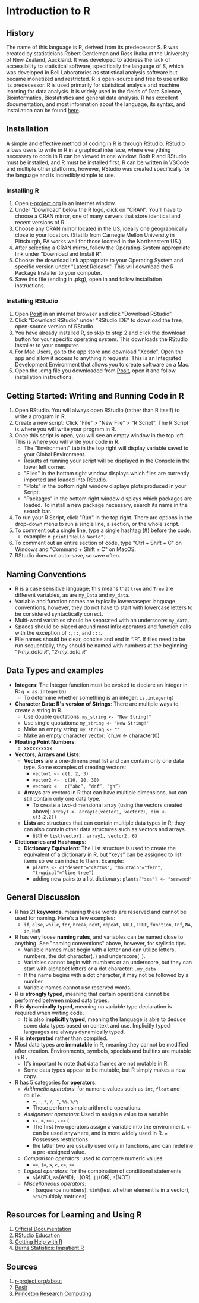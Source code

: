 # Introduction to R

## History 
The name of this language is R, derived from its predecessor S. R was created by statisticians Robert Gentleman and Ross Ihaka at the University of New Zealand, Auckland. It was developed to address the lack of accessibility to statistical software, specifically the language of S, which was developed in Bell Laboratories as statistical analysis software but became monetized and restricted. R is open-source and free to use unlike its predecessor. R is used primarily for statistical analysis and machine learning for data analysis. It is widely used in the fields of Data Science, Bioinformatics, Biostatistics and general data analysis. R has excellent documentation, and most information about the language, its syntax, and installation can be found [here](https://www.r-project.org/other-docs.html).

## Installation 
A simple and effective method of coding in R is through RStudio. RStudio allows users to write in R in a graphical interface, where everything necessary to code in R can be viewed in one window. Both R and RStudio must be installed, and R must be installed first. R can be written in VSCode and multiple other platforms, however, RStudio was created specifically for the language and is incredibly simple to use. 

### Installing R 
1. Open [r-project.org](https://www.r-project.org/) in an internet window. 
2. Under "Download" below the R logo, click on "CRAN". You'll have to choose a CRAN mirror, one of many servers that store identical and recent versions of R.
3. Choose any CRAN mirror located in the US, ideally one geographically close to your location. (Statlib from Carnegie Mellon University in Pittsburgh, PA works well for those located in the Northeastern US.)
4. After selecting a CRAN mirror, follow the Operating-System appropriate link under "Download and Install R".
5. Choose the download link appropriate to your Operating System and specific version under "Latest Release". This will download the R Package Installer to your computer.
7. Save this file (ending in .pkg), open in and follow installation instructions.


### Installing RStudio
1. Open [Posit](https://posit.co/) in an internet browser and click "Download RStudio".
2. Click "Download RStudio" under "RStudio IDE" to download the free, open-source version of RStudio.
3. You have already installed R, so skip to step 2 and click the download button for your specific operating system. This downloads the RStudio Installer to your computer.
4. For Mac Users, go to the app store and download "Xcode". Open the app and allow it access to anything it requests. This is an Integrated Development Environment that allows you to create software on a Mac.
5. Open the .dmg file you downloaded from [Posit](https://posit.co/download/rstudio-desktop/), open it and follow installation instructions.

## Getting Started: Writing and Running Code in R
1. Open RStudio. You will always open RStudio (rather than R itself) to write a program in R.
2. Create a new script: Click "File" > "New File" > "R Script". The R Script is where you will write your program in R.
3. Once this script is open, you will see an empty window in the top left. This is where you will write your code in R.
   - The "Environment" tab in the top right will display variable saved to your Global Environment.
   - Results of running your script will be displayed in the Console in the lower left corner.
   - "Files" in the bottom right window displays which files are currently imported and loaded into RStudio.
   - "Plots" in the bottom right window displays plots produced in your Script.
   - "Packages" in the bottom right window displays which packages are loaded. To install a new package necessary, search its name in the search bar.
4. To run your R Script, click "Run" in the top right. There are options in the drop-down menu to run a single line, a section, or the whole script.
5. To comment out a single line, type a single hashtag (#) before the code.
   - example: `# print("Hello World")`
6. To comment out an entire section of code, type "Ctrl + Shift + C" on Windows and "Command + Shift + C" on MacOS.
7. RStudio does not auto-save, so save often.

## Naming Conventions 
- R is a case sensitive language; this means that `tree` and `Tree` are different variables, as are `my_Data` and `my_data`.
- Variable and function names are typically lowercaseper language conventions, however, they do not have to start with lowercase letters to be considered syntactically correct.
- Multi-word variables should be separated with an underscore: `my_data`. 
- Spaces should be placed around most infix operators and function calls with the exception of `:`, `::`, and `:::`.
- File names should be clear, concise and end in “.R”. If files need to be run sequentially, they should be named with numbers at the beginning: “_1-my_data.R_”, “_2-my_data.R_”  


## Data Types and examples   
-  **Integers**: The Integer function must be evoked to declare an Integer in R: `q = as.integer(6)`
    - To determine whether something is an integer: `is.integer(q)`
- **Character Data: R's version of Strings**: There are multiple ways to create a string in R.
    - Use double quotations: `my_string <- "New String!"`
    - Use single quotations: `my_string <- 'New String!'`
    - Make an empty string: `my_string <- ""`
    - Make an empty character vector: `ch_vr <- character(0)
- **Floating Point Numbers**:
    - xxxxxxxxxx
- **Vectors, Arrays and Lists**:
    - **Vectors** are a one-dimensional list and can contain only one data type. Some examples of creating vectors:
        - `vector1 <- c(1, 2, 3)`
        - `vector2 <-  c(10, 20, 30)`
        - `vector3 <-  c(“abc”, “def”, “gh”)`
    - **Arrays** are vectors in R that can have multiple dimensions, but can still contain only one data type.
        - To create a two-dimensional array (using the vectors created above): `array1 <- array(c(vector1, vector2), dim <- c(3,2,2))`
    - **Lists** are structures that can contain multiple data types in R; they can also contain other data structures such as vectors and arrays.
        - list1 <- `list(vector1, array1, vector2, 6)`
- **Dictionaries and Hashmaps**:
    - **Dictionary Equivalent**: The List structure is used to create the equivalent of a dictionary in R, but “keys” can be assigned to list items so we can index to them. Example:
        - `plants <- c("desert"="cactus", "mountain"="fern", "tropical"="lime tree")`
        - adding new pairs to a list dictionary: `plants["sea"] <- "seaweed"`

## General Discussion  
- R has 21 **keywords**, meaning these words are reserved and cannot be used for naming. Here's a few examples:
    - `if`, `else`, `while`, `for`, `break`, `next`, `repeat`,` NULL`, `TRUE`, `function`, `Inf`, `NA`, `in`, `NaN`
- R has very loose **naming rules**, and variables can be named close to anything. See "naming conventions" above, however, for stylistic tips.
    - Variable names must begin with a letter and can utilize letters, numbers, the dot character(`.`) and underscore(`_`).
    - Variables cannot begin with numbers or an underscore, but they can start with alphabet letters or a dot character: `.my_data`
    - If the name begins with a dot character, it may not be followed by a number
    - Variable names cannot use reserved words.
- R is **strongly typed**, meaning that certain operations cannot be performed between mixed data types.
- R is **dynamically typed**, meaning no variable type declaration is required when writing code.
    - It is also **implicitly typed**, meaning the language is able to deduce some data types based on context and use. Implicitly typed languages are always dynamically typed.
- R is **interpreted** rather than compiled.
- Most data types are **immutable** in R, meaning they cannot be modified after creation. Environments, symbols, specials and builtins are mutable in R . 
    - It's important to note that data frames are not mutable in R.
    - Some data types appear to be mutable, but R simply makes a new copy.
- R has 5 categories for **operators**: 
    - _Arithmetic operators_: for numeric values such as `int`, `float` and `double`.
        - `+`, `-`, `*`, `/`,` ^`, `%%`, `%/%`
        - These perform simple arithmetic operations. 
    - _Assignment operators_: Used to assign a value to a variable
        - `<-`, `=`, `<<-`, `->>` (
        - The first two operators assign a variable into the environment. `<-` can be used anywhere, and is more widely used in R. `=` Possesses restrictions.
        - the latter two are usually used only in functions, and can redefine a pre-assigned value. 
    - _Comparison operators_: used to compare numeric values
        - `==`, `!=`, `>`, `<`, `<=`, `>=`
    - _Logical operators_: for the combination of conditional statements
        - `&`(AND), `&&`(AND), `|`(OR), `||`(OR), `!`(NOT)
    - _Miscellaneous operators_:
        - `:`(sequence numbers), `%in%`(test whether element is in a vector), `%*%`(multiply matrices)


## Resources for Learning and Using R
1. [Official Documentation](https://www.r-project.org/other-docs.html)
2. [RStudio Education](https://education.rstudio.com/learn/beginner/)
3. [Getting Help with R](https://www.r-project.org/help.html)
4. [Burns Statistics: Impatient R](https://www.burns-stat.com/documents/tutorials/impatient-r/)
   
## Sources
1. [r-project.org/about](https://www.r-project.org/about.html)
2. [Posit](https://posit.co/)
3. [Princeton Research Computing](https://researchcomputing.princeton.edu/education/external-online-resources/R)
